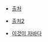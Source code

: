 - [출처](http://opennote46.tistory.com/129)

- [출처2](http://joochang.tistory.com/78)

- [이것이 자바다](https://m.blog.naver.com/rain483/220636709530)
